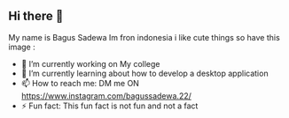 ## Hi there 👋

My name is Bagus Sadewa
Im fron indonesia 
i like cute things so have this image :
<picture>
 <source media="(prefers-color-scheme: dark)" srcset="YOUR-DARKMODE-IMAGE">
 <source media="(prefers-color-scheme: light)" srcset="YOUR-LIGHTMODE-IMAGE">
</picture>


- 🔭 I’m currently working on My college
- 🌱 I’m currently learning about how to develop a desktop application
- 📫 How to reach me: DM me ON https://www.instagram.com/bagussadewa.22/
- ⚡ Fun fact: This fun fact is not fun and not a fact

